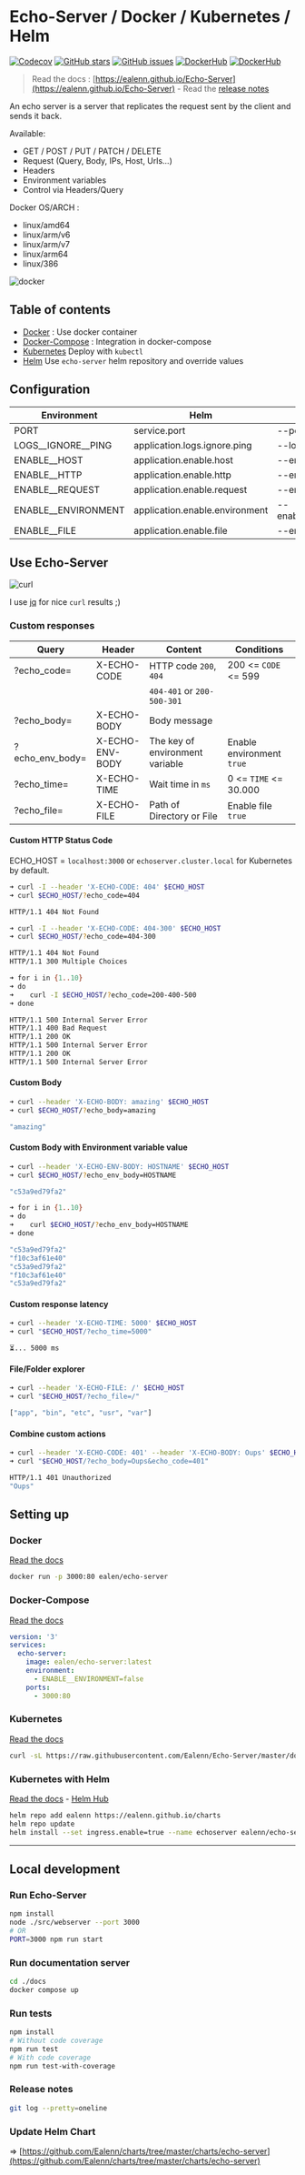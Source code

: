 # Echo-Server / Docker / Kubernetes / Helm

[![Codecov](https://img.shields.io/codecov/c/github/ealenn/echo-server?style=for-the-badge&logo=codecov)](https://codecov.io/gh/Ealenn/Echo-Server)
[![GitHub stars](https://img.shields.io/github/stars/Ealenn/Echo-Server?style=for-the-badge&logo=github)](https://github.com/Ealenn/Echo-Server/stargazers)
[![GitHub issues](https://img.shields.io/github/issues/Ealenn/Echo-Server?style=for-the-badge&logo=github)](https://github.com/Ealenn/Echo-Server/issues)
[![DockerHub](https://img.shields.io/docker/pulls/ealen/echo-server.svg?style=for-the-badge&logo=docker)](https://hub.docker.com/repository/docker/ealen/echo-server)
[![DockerHub](https://img.shields.io/badge/SIZE-%3C%2030%20MB-1488C6?style=for-the-badge&logo=docker)](https://hub.docker.com/repository/docker/ealen/echo-server)

> Read the docs : [https://ealenn.github.io/Echo-Server](https://ealenn.github.io/Echo-Server) - Read the [release notes](https://github.com/Ealenn/Echo-Server/releases)

An echo server is a server that replicates the request sent by the client and sends it back.

Available:

- GET / POST / PUT / PATCH / DELETE
- Request (Query, Body, IPs, Host, Urls...)
- Headers
- Environment variables
- Control via Headers/Query

Docker OS/ARCH :

- linux/amd64
- linux/arm/v6
- linux/arm/v7
- linux/arm64
- linux/386

![docker](https://ealenn.github.io/Echo-Server/assets/images/docker.png)

## Table of contents

- [Docker](https://ealenn.github.io/Echo-Server/pages/docker.html) : Use docker container
- [Docker-Compose](https://ealenn.github.io/Echo-Server/pages/docker-compose.html) : Integration in docker-compose
- [Kubernetes](https://ealenn.github.io/Echo-Server/pages/kubernetes.html) Deploy with `kubectl`
- [Helm](https://ealenn.github.io/Echo-Server/pages/helm.html) Use `echo-server` helm repository and override values

## Configuration

| Environment                        | Helm                             | CLI                                | Default       |
|------------------------------------|----------------------------------|------------------------------------|---------------|
| PORT                               | service.port                     | --port                             | `80`          |
| LOGS__IGNORE__PING                 | application.logs.ignore.ping     | --logs:ignore:ping                 | `false`       |
| ENABLE__HOST                       | application.enable.host          | --enable:host                      | `true`        |
| ENABLE__HTTP                       | application.enable.http          | --enable:http                      | `true`        |
| ENABLE__REQUEST                    | application.enable.request       | --enable:request                   | `true`        |
| ENABLE__ENVIRONMENT                | application.enable.environment   | --enable:environment               | `true`        |
| ENABLE__FILE                       | application.enable.file          | --enable:file                      | `true`        |

## Use Echo-Server

![curl](https://ealenn.github.io/Echo-Server/assets/images/curl.png)

I use [jq](https://stedolan.github.io/jq) for nice `curl` results ;)

### Custom responses

| Query               | Header                | Content                          | Conditions                |
|---------------------|-----------------------|----------------------------------| ------------------------- |
| ?echo_code=         | X-ECHO-CODE           | HTTP code `200`, `404`           | 200 <= `CODE` <= 599      |
|                     |                       | `404-401` or `200-500-301`       |                           |
| ?echo_body=         | X-ECHO-BODY           | Body message                     |                           |
| ?echo_env_body=     | X-ECHO-ENV-BODY       | The key of environment variable  | Enable environment `true` |
| ?echo_time=         | X-ECHO-TIME           | Wait time in `ms`                | 0 <= `TIME` <= 30.000     |
| ?echo_file=         | X-ECHO-FILE           | Path of Directory or File        | Enable file `true`        |

#### Custom HTTP Status Code

ECHO_HOST = `localhost:3000` or `echoserver.cluster.local` for Kubernetes by default.

```bash
➜ curl -I --header 'X-ECHO-CODE: 404' $ECHO_HOST
➜ curl $ECHO_HOST/?echo_code=404

HTTP/1.1 404 Not Found
```

```bash
➜ curl -I --header 'X-ECHO-CODE: 404-300' $ECHO_HOST
➜ curl $ECHO_HOST/?echo_code=404-300

HTTP/1.1 404 Not Found
HTTP/1.1 300 Multiple Choices
```

```bash
➜ for i in {1..10}
➜ do
➜    curl -I $ECHO_HOST/?echo_code=200-400-500
➜ done

HTTP/1.1 500 Internal Server Error
HTTP/1.1 400 Bad Request
HTTP/1.1 200 OK
HTTP/1.1 500 Internal Server Error
HTTP/1.1 200 OK
HTTP/1.1 500 Internal Server Error
```

#### Custom Body

```bash
➜ curl --header 'X-ECHO-BODY: amazing' $ECHO_HOST
➜ curl $ECHO_HOST/?echo_body=amazing

"amazing"
```

#### Custom Body with Environment variable value

```bash
➜ curl --header 'X-ECHO-ENV-BODY: HOSTNAME' $ECHO_HOST
➜ curl $ECHO_HOST/?echo_env_body=HOSTNAME

"c53a9ed79fa2"
```

```bash
➜ for i in {1..10}
➜ do
➜    curl $ECHO_HOST/?echo_env_body=HOSTNAME
➜ done

"c53a9ed79fa2"
"f10c3af61e40"
"c53a9ed79fa2"
"f10c3af61e40"
"c53a9ed79fa2"
```

#### Custom response latency

```bash
➜ curl --header 'X-ECHO-TIME: 5000' $ECHO_HOST
➜ curl "$ECHO_HOST/?echo_time=5000"

⏳... 5000 ms
```

#### File/Folder explorer

```bash
➜ curl --header 'X-ECHO-FILE: /' $ECHO_HOST
➜ curl "$ECHO_HOST/?echo_file=/"

["app", "bin", "etc", "usr", "var"]
```

#### Combine custom actions

```bash
➜ curl --header 'X-ECHO-CODE: 401' --header 'X-ECHO-BODY: Oups' $ECHO_HOST
➜ curl "$ECHO_HOST/?echo_body=Oups&echo_code=401"

HTTP/1.1 401 Unauthorized
"Oups"
```

## Setting up

### Docker

[Read the docs](https://ealenn.github.io/Echo-Server/pages/docker.html)

```bash
docker run -p 3000:80 ealen/echo-server
```

### Docker-Compose

[Read the docs](https://ealenn.github.io/Echo-Server/pages/docker-compose.html)

```yaml
version: '3'
services:
  echo-server:
    image: ealen/echo-server:latest
    environment:
      - ENABLE__ENVIRONMENT=false
    ports:
      - 3000:80
```

### Kubernetes

[Read the docs](https://ealenn.github.io/Echo-Server/pages/kubernetes.html)

```bash
curl -sL https://raw.githubusercontent.com/Ealenn/Echo-Server/master/docs/examples/echo.kube.yaml | kubectl apply -f -
```

### Kubernetes with Helm

[Read the docs](https://ealenn.github.io/Echo-Server/pages/helm.html) - [Helm Hub](https://hub.helm.sh/charts/ealenn/echo-server)

```bash
helm repo add ealenn https://ealenn.github.io/charts
helm repo update
helm install --set ingress.enable=true --name echoserver ealenn/echo-server
```

---

## Local development

### Run Echo-Server

```bash
npm install
node ./src/webserver --port 3000
# OR
PORT=3000 npm run start
```

### Run documentation server

```bash
cd ./docs
docker compose up
```

### Run tests

```bash
npm install
# Without code coverage
npm run test
# With code coverage
npm run test-with-coverage
```

### Release notes

```bash
git log --pretty=oneline
```

### Update Helm Chart

=> [https://github.com/Ealenn/charts/tree/master/charts/echo-server](https://github.com/Ealenn/charts/tree/master/charts/echo-server)

